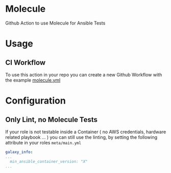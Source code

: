 # Molecule

Github Action to use Molecule for Ansible Tests

# Usage

## CI Workflow
To use this action in your repo you can create a new Github Workflow with the example [molecule.yml](examples/molecule.yml)

# Configuration
## Only Lint, no Molecule Tests

If your role is not testable inside a Container ( no AWS credentials, hardware related playbook ... ) you can still use the linting,
by setting the following attribute in your roles `meta/main.yml`

```yaml
galaxy_info:
...
  min_ansible_container_version: "X"
...
```

